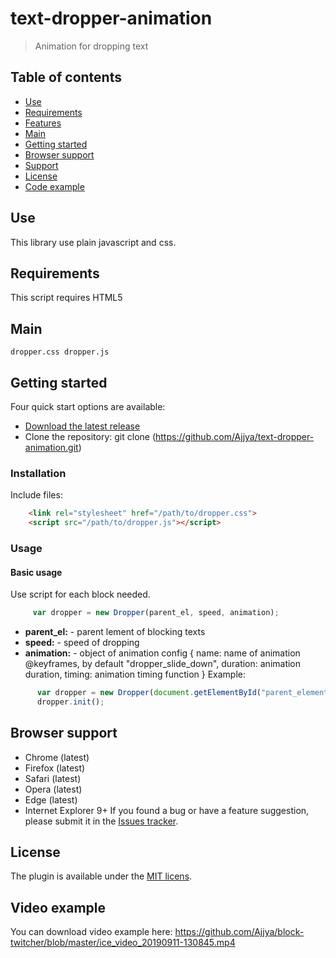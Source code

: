 # text-dropper-animation
> Animation for dropping text
## Table of contents
* [Use](#use)
* [Requirements](#requirements)
* [Features](#features)
* [Main](#main)
* [Getting started](#getting-started)
* [Browser support](#browser-support)
* [Support](#support)
* [License](#license)
* [Code example](#code-example)
## Use
This library use plain javascript and css.
## Requirements
This script requires HTML5
## Main
``
	dropper.css
	dropper.js
``
## Getting started
Four quick start options are available:
* [Download the latest release](https://github.com/Ajjya/text-dropper-animation.git)
* Clone the repository: git clone (https://github.com/Ajjya/text-dropper-animation.git)
### Installation
Include files:
```html
	<link rel="stylesheet" href="/path/to/dropper.css">
	<script src="/path/to/dropper.js"></script>
```
### Usage
#### Basic usage
Use script for each block needed.
```js
     var dropper = new Dropper(parent_el, speed, animation);
```
* **parent_el:** - parent lement of blocking texts
* **speed:** - speed of dropping
* **animation:**  - object of animation config
{
  name: name of animation @keyframes, by default "dropper_slide_down",
  duration: animation duration,
  timing: animation timing function
}
Example:
```js
      var dropper = new Dropper(document.getElementById("parent_element"), 2000, { name: 'dropper_slide_down', speed: 2000, timing: "easing"});
      dropper.init();
```
## Browser support
* Chrome (latest)
* Firefox (latest)
* Safari (latest)
* Opera (latest)
* Edge (latest)
* Internet Explorer 9+
If you found a bug or have a feature suggestion, please submit it in the [Issues tracker](https://github.com/Ajjya/text-dropper-animation/issues).
## License
The plugin is available under the [MIT licens](http://opensource.org/licenses/MIT).
## Video example
You can download video example here:
https://github.com/Ajjya/block-twitcher/blob/master/ice_video_20190911-130845.mp4
